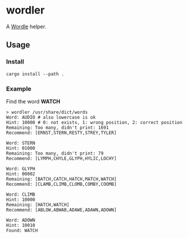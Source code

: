 # wordler

A [Wordle](https://www.nytimes.com/games/wordle/index.html) helper.

## Usage

### Install

```shell
cargo install --path .
```

### Example

Find the word **WATCH**

```shell
> wordler /usr/share/dict/words
Word: AUDIO # also lowercase is ok
Hint: 10000 # 0: not exists, 1: wrong position, 2: correct position
Remaining: Too many, didn't print: 1691
Recommend: [ERNST,STERN,RESTY,STREY,TYLER]

Word: STERN
Hint: 01000
Remaining: Too many, didn't print: 79
Recommend: [LYMPH,CHYLE,GLYPH,HYLIC,LOCHY]

Word: GLYPH
Hint: 00002
Remaining: [BATCH,CATCH,HATCH,MATCH,WATCH]
Recommend: [CLAMB,CLIMB,CLOMB,COMBY,COOMB]

Word: CLIMB
Hint: 10000
Remaining: [HATCH,WATCH]
Recommend: [ABLOW,ABWAB,ADAWE,ADAWN,ADOWN]

Word: ADOWN
Hint: 10010
Found: WATCH
```
